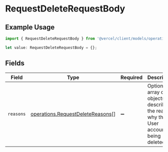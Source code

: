 # RequestDeleteRequestBody

## Example Usage

```typescript
import { RequestDeleteRequestBody } from '@vercel/client/models/operations';

let value: RequestDeleteRequestBody = {};
```

## Fields

| Field     | Type                                                                                 | Required           | Description                                                                               |
| --------- | ------------------------------------------------------------------------------------ | ------------------ | ----------------------------------------------------------------------------------------- |
| `reasons` | [operations.RequestDeleteReasons](../../models/operations/requestdeletereasons.md)[] | :heavy_minus_sign: | Optional array of objects that describe the reason why the User account is being deleted. |
